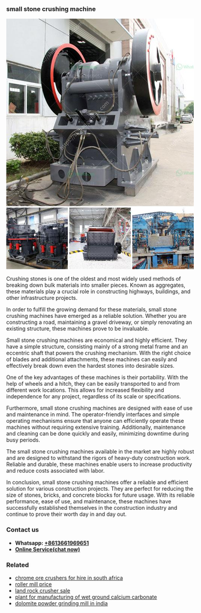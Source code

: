<h3>small stone crushing machine</h3><img src='1702950505.jpg' alt=''><p>Crushing stones is one of the oldest and most widely used methods of breaking down bulk materials into smaller pieces. Known as aggregates, these materials play a crucial role in constructing highways, buildings, and other infrastructure projects.</p><p>In order to fulfill the growing demand for these materials, small stone crushing machines have emerged as a reliable solution. Whether you are constructing a road, maintaining a gravel driveway, or simply renovating an existing structure, these machines prove to be invaluable.</p><p>Small stone crushing machines are economical and highly efficient. They have a simple structure, consisting mainly of a strong metal frame and an eccentric shaft that powers the crushing mechanism. With the right choice of blades and additional attachments, these machines can easily and effectively break down even the hardest stones into desirable sizes.</p><p>One of the key advantages of these machines is their portability. With the help of wheels and a hitch, they can be easily transported to and from different work locations. This allows for increased flexibility and independence for any project, regardless of its scale or specifications.</p><p>Furthermore, small stone crushing machines are designed with ease of use and maintenance in mind. The operator-friendly interfaces and simple operating mechanisms ensure that anyone can efficiently operate these machines without requiring extensive training. Additionally, maintenance and cleaning can be done quickly and easily, minimizing downtime during busy periods.</p><p>The small stone crushing machines available in the market are highly robust and are designed to withstand the rigors of heavy-duty construction work. Reliable and durable, these machines enable users to increase productivity and reduce costs associated with labor.</p><p>In conclusion, small stone crushing machines offer a reliable and efficient solution for various construction projects. They are perfect for reducing the size of stones, bricks, and concrete blocks for future usage. With its reliable performance, ease of use, and maintenance, these machines have successfully established themselves in the construction industry and continue to prove their worth day in and day out.</p><h3>Contact us</h3><ul><li><strong>Whatsapp:&nbsp;<a href="https://wa.me/8613661969651">+8613661969651</a></strong></li><li><a href="https://swt.shibang-china.com/?git&amp;zhl&amp;small stone crushing machine"><strong>Online Service(chat now)</strong></a></li></ul><h3>Related</h3><ul><li><a href='chrome ore crushers for hire in south africa.md'>chrome ore crushers for hire in south africa</a></li><li><a href='roller mill price.md'>roller mill price</a></li><li><a href='land rock crusher sale.md'>land rock crusher sale</a></li><li><a href='plant for manufacturing of wet ground calcium carbonate.md'>plant for manufacturing of wet ground calcium carbonate</a></li><li><a href='dolomite powder grinding mill in india.md'>dolomite powder grinding mill in india</a></li></ul>